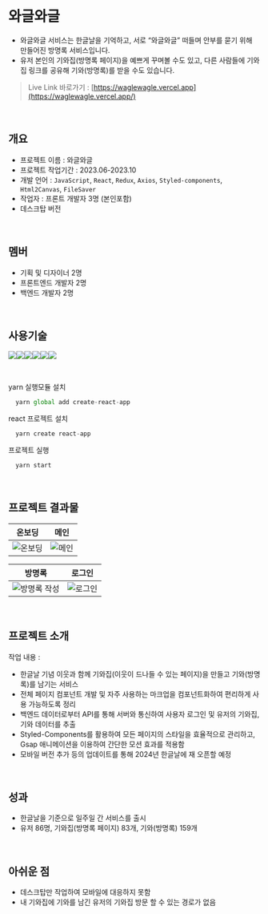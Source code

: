 # 와글와글
- 와글와글 서비스는 한글날을 기억하고, 서로 “와글와글” 떠들며 안부를 묻기 위해 만들어진 방명록 서비스입니다.
- 유저 본인의 기와집(방명록 페이지)을 예쁘게 꾸며볼 수도 있고, 다른 사람들에 기와집 링크를 공유해 기와(방명록)를 받을 수도 있습니다.

> Live Link 바로가기 : [https://waglewagle.vercel.app](https://waglewagle.vercel.app/)

<br/>

## 개요
- 프로젝트 이름 : 와글와글
- 프로젝트 작업기간 : 2023.06-2023.10
- 개발 언어 : `JavaScript`, `React`, `Redux`, `Axios`, `Styled-components`, `Html2Canvas`, `FileSaver`
- 작업자 : 프론트 개발자 3명 (본인포함)
- 데스크탑 버전

<br/>

## 멤버
- 기획 및 디자이너 2명
- 프론트엔드 개발자 2명
- 백엔드 개발자 2명

<br/>

## 사용기술
<img src="https://img.shields.io/badge/React-191A1B?style=for-the-badge&logo=react&logoColor=61DAFB"><img src="https://img.shields.io/badge/2.7.13-515151?style=for-the-badge"><img src="https://img.shields.io/badge/Axios-5A29E4?style=for-the-badge&logo=Axios&logoColor=191A1B"><img src="https://img.shields.io/badge/1.5.0-515151?style=for-the-badge"><img src="https://img.shields.io/badge/redux-764ABC?style=for-the-badge&logo=redux&logoColor=fff"><img src="https://img.shields.io/badge/1.5.0-515151?style=for-the-badge">

<br/>

yarn 실행모듈 설치
```javascript  
  yarn global add create-react-app
```
react 프로젝트 설치
```javascript
  yarn create react-app
```
프로젝트 실행
```javascript
  yarn start
```

<br/>

## 프로젝트 결과물
|온보딩|메인|
|---|---|
|![온보딩](https://github.com/smilk5u/wagle_wagle/assets/55374275/74ef7cc6-e5be-4ffd-972d-f9bb5f9dfcb0)|![메인](https://github.com/smilk5u/wagle_wagle/assets/55374275/20d5e32d-7afd-4182-a35a-ff4cdb98ad87)|

|방명록|로그인|
|---|---|
|![방명록 작성](https://github.com/smilk5u/wagle_wagle/assets/55374275/bc6d7cf9-04df-4d5f-857e-e89b63f9fdc2)|![로그인](https://github.com/smilk5u/wagle_wagle/assets/55374275/0e976410-2700-4356-81a8-3df1a828d55d)|

<br/>

## 프로젝트 소개
작업 내용 : 
- 한글날 기념 이웃과 함께 기와집(이웃이 드나들 수 있는 페이지)을 만들고 기와(방명록)를 남기는 서비스
- 전체 페이지 컴포넌트 개발 및 자주 사용하는 마크업을 컴포넌트화하여 편리하게 사용 가능하도록 정리
- 백엔드 데이터로부터 API를 통해 서버와 통신하여 사용자 로그인 및 유저의 기와집, 기와 데이터를 추출
- Styled-Components를 활용하여 모든 페이지의 스타일을 효율적으로 관리하고, Gsap 애니메이션을 이용하여 간단한 모션 효과를 적용함
- 모바일 버전 추가 등의 업데이트를 통해 2024년 한글날에 재 오픈할 예정

<br/>

## 성과
- 한글날을 기준으로 일주일 간 서비스를 출시
- 유저 86명, 기와집(방명록 페이지) 83개, 기와(방명록) 159개

<br/>

## 아쉬운 점 
- 데스크탑만 작업하여 모바일에 대응하지 못함
- 내 기와집에 기와를 남긴 유저의 기와집 방문 할 수 있는 경로가 없음
